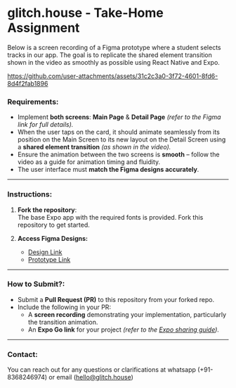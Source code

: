 # glitch.house - Take-Home Assignment

Below is a screen recording of a Figma prototype where a student selects tracks in our app. The goal is to replicate the shared element transition shown in the video as smoothly as possible using React Native and Expo.

https://github.com/user-attachments/assets/31c2c3a0-3f72-4601-8fd6-8d4f2fab1896

### **Requirements:**

- Implement **both screens**: **Main Page** & **Detail Page** *(refer to the Figma link for full details).*
- When the user taps on the card, it should animate seamlessly from its position on the Main Screen to its new layout on the Detail Screen using a **shared element transition** *(as shown in the video).*
- Ensure the animation between the two screens is **smooth** – follow the video as a guide for animation timing and fluidity.
- The user interface must **match the Figma designs accurately**.

---

### **Instructions:**

1. **Fork the repository**:  
   The base Expo app with the required fonts is provided. Fork this repository to get started.

2. **Access Figma Designs:**  
   - [Design Link](https://www.figma.com/design/dOlm8w2Rirwe6ShzdV5bGd/glitch.house-%3C%3E-front-end-project?node-id=0-1&t=0jDJo48fHJAu8003-1)  
   - [Prototype Link](https://www.figma.com/proto/dOlm8w2Rirwe6ShzdV5bGd/glitch.house-%3C%3E-front-end-project?page-id=&node-id=0-1362&t=Sya0EtG3NJA1GN4z-1)

---

### **How to Submit?:**

- Submit a **Pull Request (PR)** to this repository from your forked repo.
- Include the following in your PR:
  - A **screen recording** demonstrating your implementation, particularly the transition animation.
  - An **Expo Go link** for your project *(refer to the [Expo sharing guide](https://docs.expo.dev/develop/development-builds/share-with-your-team/)).*

---

### **Contact:**

You can reach out for any questions or clarifications at whatsapp (+91-8368246974) or email (hello@glitch.house)
